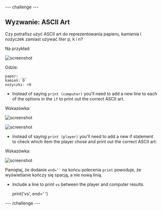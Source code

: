 \--- challenge \---

## Wyzwanie: ASCII Art

Czy potrafisz użyć ASCII art do reprezentowania papieru, kamienia i nożyczek zamiast używać liter p, k i n?

Na przykład:

![screenshot](images/rps-ascii-challenge.png)

Gdzie:

    paper: ___
    kamień: O
    nożyczki: >8
    

+ Instead of saying `print (computer)` you'll need to add a new line to each of the options in the `if` to print out the correct ASCII art. 

Wskazówka:

![screenshot](images/rps-ascii-rock.png)

![screenshot](images/rps-comment-computer.png)

+ Instead of saying `print (player)` you'll need to add a new if statement to check which item the player chose and print out the correct ASCII art:

Wskazówka:

![screenshot](images/rps-player-ascii.png)

Pamiętaj, że dodanie `end=''` na końcu polecenia `print` powoduje, że wyświetlanie kończy się spacją, a nie nową linią.

+ Include a line to print `vs` between the player and computer results.

    print('vs', end=' ')
    

\--- /challenge \---